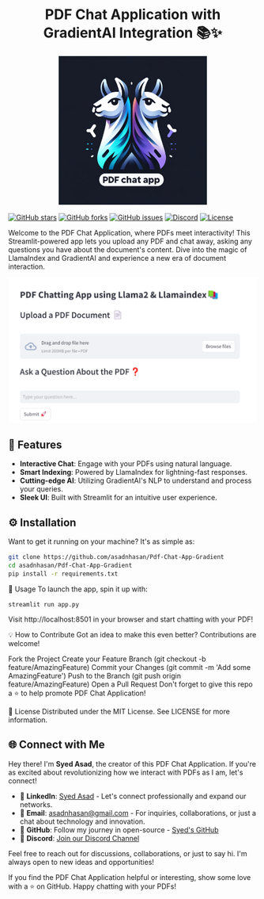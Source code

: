 <div align="center">
  <h1>PDF Chat Application with GradientAI Integration 📚✨</h1>
  <img src="images/Imagetop.png" alt="PDF Chat Application Logo" width="300">
</div>

[![GitHub stars](https://img.shields.io/github/stars/asadnhasan/Pdf-Chat-App-Gradient)](https://github.com/asadnhasan/Pdf-Chat-App-Gradient/stargazers)
[![GitHub forks](https://img.shields.io/github/forks/asadnhasan/Pdf-Chat-App-Gradient)](https://github.com/asadnhasan/Pdf-Chat-App-Gradient/network)
[![GitHub issues](https://img.shields.io/github/issues/asadnhasan/Pdf-Chat-App-Gradient)](https://github.com/asadnhasan/Pdf-Chat-App-Gradient/issues)
[![Discord](https://img.shields.io/discord/your-server-ID?color=%237289DA&label=Discord&logo=discord&logoColor=white&style=flat-square)](https://discord.gg/EytJtd4dW4)
[![License](https://img.shields.io/github/license/asadnhasan/Pdf-Chat-App-Gradient)](LICENSE)

Welcome to the PDF Chat Application, where PDFs meet interactivity! This Streamlit-powered app lets you upload any PDF and chat away, asking any questions you have about the document's content. Dive into the magic of LlamaIndex and GradientAI and experience a new era of document interaction.

![PDF Chat Application UI](images/screenshot.png)

## 🌟 Features

- **Interactive Chat**: Engage with your PDFs using natural language.
- **Smart Indexing**: Powered by LlamaIndex for lightning-fast responses.
- **Cutting-edge AI**: Utilizing GradientAI's NLP to understand and process your queries.
- **Sleek UI**: Built with Streamlit for an intuitive user experience.

## ⚙️ Installation

Want to get it running on your machine? It's as simple as:

```bash
git clone https://github.com/asadnhasan/Pdf-Chat-App-Gradient
cd asadnhasan/Pdf-Chat-App-Gradient
pip install -r requirements.txt
```

🚀 Usage
To launch the app, spin it up with:
```
streamlit run app.py
```
Visit http://localhost:8501 in your browser and start chatting with your PDF!

💡 How to Contribute
Got an idea to make this even better? Contributions are welcome!

Fork the Project
Create your Feature Branch (git checkout -b feature/AmazingFeature)
Commit your Changes (git commit -m 'Add some AmazingFeature')
Push to the Branch (git push origin feature/AmazingFeature)
Open a Pull Request
Don't forget to give this repo a ⭐ to help promote PDF Chat Application!

📝 License
Distributed under the MIT License. See LICENSE for more information.

## 🌐 Connect with Me

Hey there! I'm **Syed Asad**, the creator of this PDF Chat Application. If you're as excited about revolutionizing how we interact with PDFs as I am, let's connect! 

- 🌟 **LinkedIn**: [Syed Asad](https://www.linkedin.com/in/syed-asad-76815246/) - Let's connect professionally and expand our networks.
- 📧 **Email**: [asadnhasan@gmail.com](mailto:asadnhasan@gmail.com) - For inquiries, collaborations, or just a chat about technology and innovation.
- 🚀 **GitHub**: Follow my journey in open-source - [Syed's GitHub](https://github.com/asadnhasan)
- 💬 **Discord**: [Join our Discord Channel](https://discord.gg/EytJtd4dW4)

Feel free to reach out for discussions, collaborations, or just to say hi. I'm always open to new ideas and opportunities!


If you find the PDF Chat Application helpful or interesting, show some love with a ⭐ on GitHub. Happy chatting with your PDFs!
